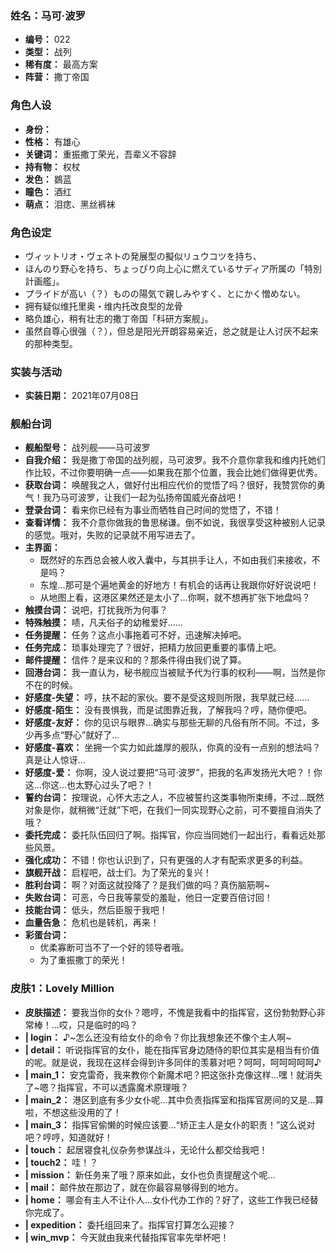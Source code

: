 ### 姓名：马可·波罗
* **编号：** 022
* **类型：** 战列
* **稀有度：** 最高方案
* **阵营：** 撒丁帝国


### 角色人设
* **身份：** 
* **性格：** 有雄心
* **关键词：** 重振撒丁荣光，吾辈义不容辞
* **持有物：** 权杖
* **发色：** 鷃蓝
* **瞳色：** 酒红
* **萌点：** 泪痣、黑丝裤袜


### 角色设定
* ヴィットリオ・ヴェネトの発展型の擬似リュウコツを持ち、
* ほんのり野心を持ち、ちょっぴり向上心に燃えているサディア所属の「特別計画艦」。
* プライドが高い（？）ものの陽気で親しみやすく、とにかく憎めない。
* 拥有疑似维托里奥・维内托改良型的龙骨
* 略负雄心，稍有壮志的撒丁帝国「科研方案舰」。
* 虽然自尊心很强（？），但总是阳光开朗容易亲近，总之就是让人讨厌不起来的那种类型。


### 实装与活动
* **实装日期：** 2021年07月08日


### 舰船台词
* **舰船型号：** 战列舰——马可波罗
* **自我介绍：** 我是撒丁帝国的战列舰，马可波罗。我不介意你拿我和维内托她们作比较，不过你要明确一点——如果我在那个位置，我会比她们做得更优秀。
* **获取台词：** 唤醒我之人，做好付出相应代价的觉悟了吗？很好，我赞赏你的勇气！我乃马可波罗，让我们一起为弘扬帝国威光奋战吧！
* **登录台词：** 看来你已经有为事业而牺牲自己时间的觉悟了，不错！
* **查看详情：** 我不介意你做我的鲁思梯谦。倒不如说，我很享受这种被别人记录的感觉。哦对，失败的记录就不用写进去了。
* **主界面：**
  * 既然好的东西总会被人收入囊中，与其拱手让人，不如由我们来接收，不是吗？
  * 东煌…那可是个遍地黄金的好地方！有机会的话再让我跟你好好说说吧！
  * 从地图上看，这港区果然还是太小了…你啊，就不想再扩张下地盘吗？
* **触摸台词：** 说吧，打扰我所为何事？
* **特殊触摸：** 啧，凡夫俗子的幼稚爱好……
* **任务提醒：** 任务？这点小事拖着可不好，迅速解决掉吧。
* **任务完成：** 琐事处理完了？很好，把精力放回更重要的事情上吧。
* **邮件提醒：** 信件？是来议和的？那条件得由我们说了算。
* **回港台词：** 我一直认为，秘书舰应当被赋予代为行事的权利——啊，当然是你不在的时候。
* **好感度-失望：** 哼，扶不起的家伙。要不是受这规则所限，我早就已经……
* **好感度-陌生：** 没有畏惧我，而是试图靠近我，了解我吗？哼，随你便吧。
* **好感度-友好：** 你的见识与眼界…确实与那些无聊的凡俗有所不同。不过，多少再多点“野心”就好了…
* **好感度-喜欢：** 坐拥一个实力如此雄厚的舰队，你真的没有一点别的想法吗？真是让人惊讶…
* **好感度-爱：** 你啊，没人说过要把“马可·波罗”，把我的名声发扬光大吧？！你这…你这…也太野心过头了吧？！
* **誓约台词：** 按理说，心怀大志之人，不应被誓约这类事物所束缚，不过…既然对象是你，就稍微“迁就”下吧，在我们一同实现野心之前，可不要擅自消失了哦？
* **委托完成：** 委托队伍回归了啊。指挥官，你应当同她们一起出行，看看远处那些风景。
* **强化成功：** 不错！你也认识到了，只有更强的人才有配索求更多的利益。
* **旗舰开战：** 启程吧，战士们。为了荣光的复兴！
* **胜利台词：** 啊？对面这就投降了？是我们做的吗？真伤脑筋啊~
* **失败台词：** 可恶，今日我等蒙受的羞耻，他日一定要百倍讨回！
* **技能台词：** 低头，然后臣服于我吧！
* **血量告急：** 危机也是转机，再来！
* **彩蛋台词：**
  * 优柔寡断可当不了一个好的领导者哦。
  * 为了重振撒丁的荣光！


### 皮肤1：Lovely Million
* **皮肤描述：** 要我当你的女仆？嗯哼，不愧是我看中的指挥官，这份勃勃野心非常棒！…哎，只是临时的吗？
* **| login：** ♪~怎么还没有给女仆的命令？你比我想象还不像个主人啊~
* **| detail：** 听说指挥官的女仆，能在指挥官身边随侍的职位其实是相当有价值的呢。就是说，我现在这样会得到许多同伴的羡慕对吧？呵呵，呵呵呵呵呵♪
* **| main_1：** 安克雷奇，我来教你个新魔术吧？把这张扑克像这样…嘿！就消失了~嗯？指挥官，不可以透露魔术原理哦？
* **| main_2：** 港区到底有多少女仆呢…其中负责指挥室和指挥官房间的又是…算啦，不想这些没用的了！
* **| main_3：** 指挥官偷懒的时候应该要…“矫正主人是女仆的职责！”这么说对吧？哼哼，知道就好！
* **| touch：** 起居寝食礼仪杂务参谋战斗，无论什么都交给我吧！
* **| touch2：** 哇！？
* **| mission：** 新任务来了哦？原来如此，女仆也负责提醒这个呢…
* **| mail：** 邮件放在那边了，就在你最容易够得到的地方。
* **| home：** 哪会有主人不让仆人…女仆代办工作的？好了，这些工作我已经替你完成了。
* **| expedition：** 委托组回来了。指挥官打算怎么迎接？
* **| win_mvp：** 今天就由我来代替指挥官率先举杯吧！
